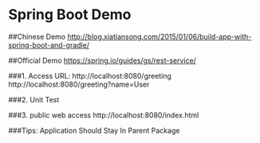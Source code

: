 # Spring Boot Demo

##Chinese Demo
http://blog.xiatiansong.com/2015/01/06/build-app-with-spring-boot-and-gradle/

##Official Demo
https://spring.io/guides/gs/rest-service/

###1. Access URL:
http://localhost:8080/greeting
http://localhost:8080/greeting?name=User

###2. Unit Test

###3. public web access
http://localhost:8080/index.html

###Tips: Application Should Stay In Parent Package